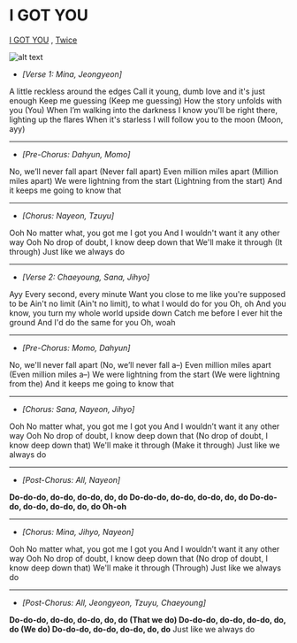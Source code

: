 # I GOT YOU
[I GOT YOU](https://genius.com/Twice-i-got-you-lyrics)
, <ins>Twice</ins> 

![alt text](https://www.billboard.com/wp-content/uploads/2024/02/TWICE-2024-cr-JYP-Entertainment-press-billboard-1548.jpg?w=942&h=623&crop=1)
* *[Verse 1: Mina, Jeongyeon]*

A little reckless around the edges
Call it young, dumb love and it's just enough
Keep me guessing (Keep me guessing)
How the story unfolds with you (You)
When I’m walking into the darkness
I know you'll be right there, lighting up the flares
When it's starless
I will follow you to the moon (Moon, ayy) 
***
* *[Pre-Chorus: Dahyun, Momo]*

No, we’ll never fall apart (Never fall apart)
Even million miles apart (Million miles apart)
We were lightning from the start (Lightning from the start)
And it keeps me going to know that
***
* *[Chorus: Nayeon, Tzuyu]*

Ooh
No matter what, you got me
I got you
And I wouldn't want it any other way
Ooh
No drop of doubt, I know deep down that
We'll make it through (It through)
Just like we always do
***
* *[Verse 2: Chaeyoung, Sana, Jihyo]*

Ayy
Every second, every minute
Want you close to me like you're supposed to be
Ain't no limit (Ain't no limit), to what I would do for you
Oh, oh
And you know, you turn my whole world upside down
Catch me before I ever hit the ground
And I'd do the same for you
Oh, woah
***
* *[Pre-Chorus: Momo, Dahyun]*

No, we'll never fall apart (No, we’ll never fall a–)
Even million miles apart (Even million miles a–)
We were lightning from the start (We were lightning from the)
And it keeps me going to know that
***
* *[Chorus: Sana, Nayeon, Jihyo]*

Ooh
No matter what, you got me
I got you
And I wouldn’t want it any other way
Ooh
No drop of doubt, I know deep down that (No drop of doubt, I know deep down that)
We'll make it through (Make it through)
Just like we always do
***
* *[Post-Chorus: All, Nayeon]*

**Do-do-do, do-do, do-do, do, do
Do-do-do, do-do, do-do, do, do
Do-do-do, do-do, do-do, do, do
Oh-oh**
***
* *[Chorus: Mina, Jihyo, Nayeon]*

Ooh
No matter what, you got me
I got you
And I wouldn’t want it any other way
Ooh
No drop of doubt, I know deep down that (No drop of doubt, I know deep down that)
We'll make it through (Through)
Just like we always do
***
* *[Post-Chorus: All, Jeongyeon, Tzuyu, Chaeyoung]*

**Do-do-do, do-do, do-do, do, do (That we do)
Do-do-do, do-do, do-do, do, do (We do)
Do-do-do, do-do, do-do, do, do**
Just like we always do
